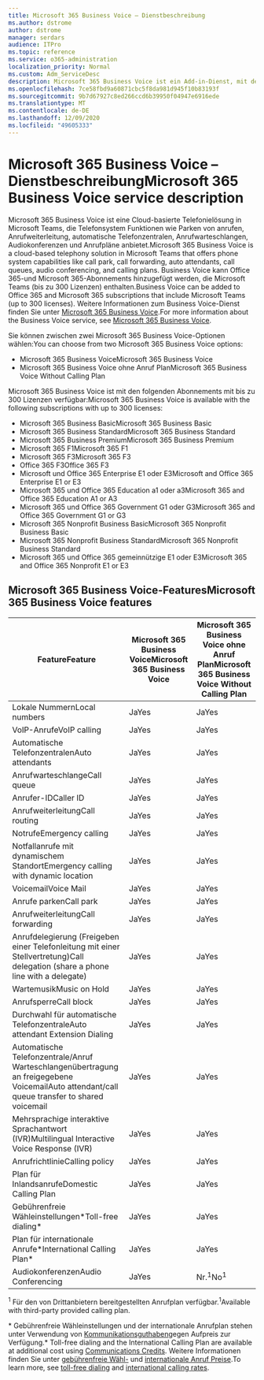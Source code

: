 ```yaml
---
title: Microsoft 365 Business Voice – Dienstbeschreibung
ms.author: dstrome
author: dstrome
manager: serdars
audience: ITPro
ms.topic: reference
ms.service: o365-administration
localization_priority: Normal
ms.custom: Adm_ServiceDesc
description: Microsoft 365 Business Voice ist ein Add-in-Dienst, mit dem Sie Microsoft Teams für Telefonanrufe verwenden können. Dies kombiniert Telefonsystem, Plan für Inlandsanrufe, SMS und Audiokonferenzen.
ms.openlocfilehash: 7ce58fbd9a60871cbc5f8da981d945f10b83193f
ms.sourcegitcommit: 9b7d67927c8ed266ccd6b39950f04947e6916ede
ms.translationtype: MT
ms.contentlocale: de-DE
ms.lasthandoff: 12/09/2020
ms.locfileid: "49605333"
---
```

# <a name="microsoft-365-business-voice-service-description"></a><span data-ttu-id="690c9-104">Microsoft 365 Business Voice – Dienstbeschreibung</span><span class="sxs-lookup"><span data-stu-id="690c9-104">Microsoft 365 Business Voice service description</span></span>

<span data-ttu-id="690c9-105">Microsoft 365 Business Voice ist eine Cloud-basierte Telefonielösung in Microsoft Teams, die Telefonsystem Funktionen wie Parken von anrufen, Anrufweiterleitung, automatische Telefonzentralen, Anrufwarteschlangen, Audiokonferenzen und Anrufpläne anbietet.</span><span class="sxs-lookup"><span data-stu-id="690c9-105">Microsoft 365 Business Voice is a cloud-based telephony solution in Microsoft Teams that offers phone system capabilities like call park, call forwarding, auto attendants, call queues, audio conferencing, and calling plans.</span></span> <span data-ttu-id="690c9-106">Business Voice kann Office 365-und Microsoft 365-Abonnements hinzugefügt werden, die Microsoft Teams (bis zu 300 Lizenzen) enthalten.</span><span class="sxs-lookup"><span data-stu-id="690c9-106">Business Voice can be added to Office 365 and Microsoft 365 subscriptions that include Microsoft Teams (up to 300 licenses).</span></span> <span data-ttu-id="690c9-107">Weitere Informationen zum Business Voice-Dienst finden Sie unter [Microsoft 365 Business Voice](https://docs.microsoft.com/MicrosoftTeams/business-voice/whats-business-voice).</span><span class="sxs-lookup"><span data-stu-id="690c9-107">For more information about the Business Voice service, see [Microsoft 365 Business Voice](https://docs.microsoft.com/MicrosoftTeams/business-voice/whats-business-voice).</span></span>

<span data-ttu-id="690c9-108">Sie können zwischen zwei Microsoft 365 Business Voice-Optionen wählen:</span><span class="sxs-lookup"><span data-stu-id="690c9-108">You can choose from two Microsoft 365 Business Voice options:</span></span>

- <span data-ttu-id="690c9-109">Microsoft 365 Business Voice</span><span class="sxs-lookup"><span data-stu-id="690c9-109">Microsoft 365 Business Voice</span></span>
- <span data-ttu-id="690c9-110">Microsoft 365 Business Voice ohne Anruf Plan</span><span class="sxs-lookup"><span data-stu-id="690c9-110">Microsoft 365 Business Voice Without Calling Plan</span></span>

<span data-ttu-id="690c9-111">Microsoft 365 Business Voice ist mit den folgenden Abonnements mit bis zu 300 Lizenzen verfügbar:</span><span class="sxs-lookup"><span data-stu-id="690c9-111">Microsoft 365 Business Voice is available with the following subscriptions with up to 300 licenses:</span></span>

- <span data-ttu-id="690c9-112">Microsoft 365 Business Basic</span><span class="sxs-lookup"><span data-stu-id="690c9-112">Microsoft 365 Business Basic</span></span>
- <span data-ttu-id="690c9-113">Microsoft 365 Business Standard</span><span class="sxs-lookup"><span data-stu-id="690c9-113">Microsoft 365 Business Standard</span></span>
- <span data-ttu-id="690c9-114">Microsoft 365 Business Premium</span><span class="sxs-lookup"><span data-stu-id="690c9-114">Microsoft 365 Business Premium</span></span>
- <span data-ttu-id="690c9-115">Microsoft 365 F1</span><span class="sxs-lookup"><span data-stu-id="690c9-115">Microsoft 365 F1</span></span>
- <span data-ttu-id="690c9-116">Microsoft 365 F3</span><span class="sxs-lookup"><span data-stu-id="690c9-116">Microsoft 365 F3</span></span>
- <span data-ttu-id="690c9-117">Office 365 F3</span><span class="sxs-lookup"><span data-stu-id="690c9-117">Office 365 F3</span></span>
- <span data-ttu-id="690c9-118">Microsoft und Office 365 Enterprise E1 oder E3</span><span class="sxs-lookup"><span data-stu-id="690c9-118">Microsoft and Office 365 Enterprise E1 or E3</span></span>
- <span data-ttu-id="690c9-119">Microsoft 365 und Office 365 Education a1 oder a3</span><span class="sxs-lookup"><span data-stu-id="690c9-119">Microsoft 365 and Office 365 Education A1 or A3</span></span>
- <span data-ttu-id="690c9-120">Microsoft 365 und Office 365 Government G1 oder G3</span><span class="sxs-lookup"><span data-stu-id="690c9-120">Microsoft 365 and Office 365 Government G1 or G3</span></span>
- <span data-ttu-id="690c9-121">Microsoft 365 Nonprofit Business Basic</span><span class="sxs-lookup"><span data-stu-id="690c9-121">Microsoft 365 Nonprofit Business Basic</span></span>
- <span data-ttu-id="690c9-122">Microsoft 365 Nonprofit Business Standard</span><span class="sxs-lookup"><span data-stu-id="690c9-122">Microsoft 365 Nonprofit Business Standard</span></span>
- <span data-ttu-id="690c9-123">Microsoft 365 und Office 365 gemeinnützige E1 oder E3</span><span class="sxs-lookup"><span data-stu-id="690c9-123">Microsoft 365 and Office 365 Nonprofit E1 or E3</span></span>

## <a name="microsoft-365-business-voice-features"></a><span data-ttu-id="690c9-124">Microsoft 365 Business Voice-Features</span><span class="sxs-lookup"><span data-stu-id="690c9-124">Microsoft 365 Business Voice features</span></span>

| <span data-ttu-id="690c9-125">**Feature**</span><span class="sxs-lookup"><span data-stu-id="690c9-125">**Feature**</span></span>                                            | <span data-ttu-id="690c9-126">**Microsoft 365 Business Voice**</span><span class="sxs-lookup"><span data-stu-id="690c9-126">**Microsoft 365 Business Voice**</span></span> | <span data-ttu-id="690c9-127">**Microsoft 365 Business Voice ohne Anruf Plan**</span><span class="sxs-lookup"><span data-stu-id="690c9-127">**Microsoft 365 Business Voice Without Calling Plan**</span></span> |
|--------------------------------------------------------|----------------------------------|-------------------------------------------------------|
| <span data-ttu-id="690c9-128">Lokale Nummern</span><span class="sxs-lookup"><span data-stu-id="690c9-128">Local numbers</span></span>                                          | <span data-ttu-id="690c9-129">Ja</span><span class="sxs-lookup"><span data-stu-id="690c9-129">Yes</span></span>                              | <span data-ttu-id="690c9-130">Ja</span><span class="sxs-lookup"><span data-stu-id="690c9-130">Yes</span></span>                                                   |
| <span data-ttu-id="690c9-131">VoIP-Anrufe</span><span class="sxs-lookup"><span data-stu-id="690c9-131">VoIP calling</span></span>                                           | <span data-ttu-id="690c9-132">Ja</span><span class="sxs-lookup"><span data-stu-id="690c9-132">Yes</span></span>                              | <span data-ttu-id="690c9-133">Ja</span><span class="sxs-lookup"><span data-stu-id="690c9-133">Yes</span></span>                                                   |
| <span data-ttu-id="690c9-134">Automatische Telefonzentralen</span><span class="sxs-lookup"><span data-stu-id="690c9-134">Auto attendants</span></span>                                        | <span data-ttu-id="690c9-135">Ja</span><span class="sxs-lookup"><span data-stu-id="690c9-135">Yes</span></span>                              | <span data-ttu-id="690c9-136">Ja</span><span class="sxs-lookup"><span data-stu-id="690c9-136">Yes</span></span>                                                   |
| <span data-ttu-id="690c9-137">Anrufwarteschlange</span><span class="sxs-lookup"><span data-stu-id="690c9-137">Call queue</span></span>                                             | <span data-ttu-id="690c9-138">Ja</span><span class="sxs-lookup"><span data-stu-id="690c9-138">Yes</span></span>                              | <span data-ttu-id="690c9-139">Ja</span><span class="sxs-lookup"><span data-stu-id="690c9-139">Yes</span></span>                                                   |
| <span data-ttu-id="690c9-140">Anrufer-ID</span><span class="sxs-lookup"><span data-stu-id="690c9-140">Caller ID</span></span>                                              | <span data-ttu-id="690c9-141">Ja</span><span class="sxs-lookup"><span data-stu-id="690c9-141">Yes</span></span>                              | <span data-ttu-id="690c9-142">Ja</span><span class="sxs-lookup"><span data-stu-id="690c9-142">Yes</span></span>                                                   |
| <span data-ttu-id="690c9-143">Anrufweiterleitung</span><span class="sxs-lookup"><span data-stu-id="690c9-143">Call routing</span></span>                                           | <span data-ttu-id="690c9-144">Ja</span><span class="sxs-lookup"><span data-stu-id="690c9-144">Yes</span></span>                              | <span data-ttu-id="690c9-145">Ja</span><span class="sxs-lookup"><span data-stu-id="690c9-145">Yes</span></span>                                                   |
| <span data-ttu-id="690c9-146">Notrufe</span><span class="sxs-lookup"><span data-stu-id="690c9-146">Emergency calling</span></span>                                      | <span data-ttu-id="690c9-147">Ja</span><span class="sxs-lookup"><span data-stu-id="690c9-147">Yes</span></span>                              | <span data-ttu-id="690c9-148">Ja</span><span class="sxs-lookup"><span data-stu-id="690c9-148">Yes</span></span>                                                   |
| <span data-ttu-id="690c9-149">Notfallanrufe mit dynamischem Standort</span><span class="sxs-lookup"><span data-stu-id="690c9-149">Emergency calling with dynamic location</span></span>                | <span data-ttu-id="690c9-150">Ja</span><span class="sxs-lookup"><span data-stu-id="690c9-150">Yes</span></span>                              | <span data-ttu-id="690c9-151">Ja</span><span class="sxs-lookup"><span data-stu-id="690c9-151">Yes</span></span>                                                   |
| <span data-ttu-id="690c9-152">Voicemail</span><span class="sxs-lookup"><span data-stu-id="690c9-152">Voice Mail</span></span>                                             | <span data-ttu-id="690c9-153">Ja</span><span class="sxs-lookup"><span data-stu-id="690c9-153">Yes</span></span>                              | <span data-ttu-id="690c9-154">Ja</span><span class="sxs-lookup"><span data-stu-id="690c9-154">Yes</span></span>                                                   |
| <span data-ttu-id="690c9-155">Anrufe parken</span><span class="sxs-lookup"><span data-stu-id="690c9-155">Call park</span></span>                                              | <span data-ttu-id="690c9-156">Ja</span><span class="sxs-lookup"><span data-stu-id="690c9-156">Yes</span></span>                              | <span data-ttu-id="690c9-157">Ja</span><span class="sxs-lookup"><span data-stu-id="690c9-157">Yes</span></span>                                                   |
| <span data-ttu-id="690c9-158">Anrufweiterleitung</span><span class="sxs-lookup"><span data-stu-id="690c9-158">Call forwarding</span></span>                                        | <span data-ttu-id="690c9-159">Ja</span><span class="sxs-lookup"><span data-stu-id="690c9-159">Yes</span></span>                              | <span data-ttu-id="690c9-160">Ja</span><span class="sxs-lookup"><span data-stu-id="690c9-160">Yes</span></span>                                                   |
| <span data-ttu-id="690c9-161">Anrufdelegierung (Freigeben einer Telefonleitung mit einer Stellvertretung)</span><span class="sxs-lookup"><span data-stu-id="690c9-161">Call delegation (share a phone line with a delegate)</span></span>   | <span data-ttu-id="690c9-162">Ja</span><span class="sxs-lookup"><span data-stu-id="690c9-162">Yes</span></span>                              | <span data-ttu-id="690c9-163">Ja</span><span class="sxs-lookup"><span data-stu-id="690c9-163">Yes</span></span>                                                   |
| <span data-ttu-id="690c9-164">Wartemusik</span><span class="sxs-lookup"><span data-stu-id="690c9-164">Music on Hold</span></span>                                          | <span data-ttu-id="690c9-165">Ja</span><span class="sxs-lookup"><span data-stu-id="690c9-165">Yes</span></span>                              | <span data-ttu-id="690c9-166">Ja</span><span class="sxs-lookup"><span data-stu-id="690c9-166">Yes</span></span>                                                   |
| <span data-ttu-id="690c9-167">Anrufsperre</span><span class="sxs-lookup"><span data-stu-id="690c9-167">Call block</span></span>                                             | <span data-ttu-id="690c9-168">Ja</span><span class="sxs-lookup"><span data-stu-id="690c9-168">Yes</span></span>                              | <span data-ttu-id="690c9-169">Ja</span><span class="sxs-lookup"><span data-stu-id="690c9-169">Yes</span></span>                                                   |
| <span data-ttu-id="690c9-170">Durchwahl für automatische Telefonzentrale</span><span class="sxs-lookup"><span data-stu-id="690c9-170">Auto attendant Extension Dialing</span></span>                       | <span data-ttu-id="690c9-171">Ja</span><span class="sxs-lookup"><span data-stu-id="690c9-171">Yes</span></span>                              | <span data-ttu-id="690c9-172">Ja</span><span class="sxs-lookup"><span data-stu-id="690c9-172">Yes</span></span>                                                   |
| <span data-ttu-id="690c9-173">Automatische Telefonzentrale/Anruf Warteschlangenübertragung an freigegebene Voicemail</span><span class="sxs-lookup"><span data-stu-id="690c9-173">Auto attendant/call queue transfer to shared voicemail</span></span> | <span data-ttu-id="690c9-174">Ja</span><span class="sxs-lookup"><span data-stu-id="690c9-174">Yes</span></span>                              | <span data-ttu-id="690c9-175">Ja</span><span class="sxs-lookup"><span data-stu-id="690c9-175">Yes</span></span>                                                   |
| <span data-ttu-id="690c9-176">Mehrsprachige interaktive Sprachantwort (IVR)</span><span class="sxs-lookup"><span data-stu-id="690c9-176">Multilingual Interactive Voice Response (IVR)</span></span>          | <span data-ttu-id="690c9-177">Ja</span><span class="sxs-lookup"><span data-stu-id="690c9-177">Yes</span></span>                              | <span data-ttu-id="690c9-178">Ja</span><span class="sxs-lookup"><span data-stu-id="690c9-178">Yes</span></span>                                                   |
| <span data-ttu-id="690c9-179">Anrufrichtlinie</span><span class="sxs-lookup"><span data-stu-id="690c9-179">Calling policy</span></span>                                         | <span data-ttu-id="690c9-180">Ja</span><span class="sxs-lookup"><span data-stu-id="690c9-180">Yes</span></span>                              | <span data-ttu-id="690c9-181">Ja</span><span class="sxs-lookup"><span data-stu-id="690c9-181">Yes</span></span>                                                   |
| <span data-ttu-id="690c9-182">Plan für Inlandsanrufe</span><span class="sxs-lookup"><span data-stu-id="690c9-182">Domestic Calling Plan</span></span>                                  | <span data-ttu-id="690c9-183">Ja</span><span class="sxs-lookup"><span data-stu-id="690c9-183">Yes</span></span>                              | <span data-ttu-id="690c9-184">Ja</span><span class="sxs-lookup"><span data-stu-id="690c9-184">Yes</span></span>                                                    |
| <span data-ttu-id="690c9-185">Gebührenfreie Wähleinstellungen\*</span><span class="sxs-lookup"><span data-stu-id="690c9-185">Toll-free dialing\*</span></span>                                    | <span data-ttu-id="690c9-186">Ja</span><span class="sxs-lookup"><span data-stu-id="690c9-186">Yes</span></span>                              | <span data-ttu-id="690c9-187">Ja</span><span class="sxs-lookup"><span data-stu-id="690c9-187">Yes</span></span>                                                    |
| <span data-ttu-id="690c9-188">Plan für internationale Anrufe\*</span><span class="sxs-lookup"><span data-stu-id="690c9-188">International Calling Plan\*</span></span>                           | <span data-ttu-id="690c9-189">Ja</span><span class="sxs-lookup"><span data-stu-id="690c9-189">Yes</span></span>                              | <span data-ttu-id="690c9-190">Ja</span><span class="sxs-lookup"><span data-stu-id="690c9-190">Yes</span></span>                                                    |
| <span data-ttu-id="690c9-191">Audiokonferenzen</span><span class="sxs-lookup"><span data-stu-id="690c9-191">Audio Conferencing</span></span>                                     | <span data-ttu-id="690c9-192">Ja</span><span class="sxs-lookup"><span data-stu-id="690c9-192">Yes</span></span>                              | <span data-ttu-id="690c9-193">Nr.<sup>1</sup></span><span class="sxs-lookup"><span data-stu-id="690c9-193">No<sup>1</sup></span></span>                                                   |

<span data-ttu-id="690c9-194"><sup>1</sup> Für den von Drittanbietern bereitgestellten Anrufplan verfügbar.</span><span class="sxs-lookup"><span data-stu-id="690c9-194"><sup>1</sup>Available with third-party provided calling plan.</span></span>

<span data-ttu-id="690c9-195">\* Gebührenfreie Wähleinstellungen und der internationale Anrufplan stehen unter Verwendung von [Kommunikationsguthaben](https://docs.microsoft.com/microsoftteams/what-are-communications-credits)gegen Aufpreis zur Verfügung.</span><span class="sxs-lookup"><span data-stu-id="690c9-195">\* Toll-free dialing and the International Calling Plan are available at additional cost using [Communications Credits](https://docs.microsoft.com/microsoftteams/what-are-communications-credits).</span></span> <span data-ttu-id="690c9-196">Weitere Informationen finden Sie unter [gebührenfreie Wähl-](https://docs.microsoft.com/microsoftteams/toll-free-dialing-limitations-and-restrictions) und [internationale Anruf Preise](https://www.microsoft.com/microsoft-365/microsoft-teams/voice-calling?rtc=1#ow-download-rates).</span><span class="sxs-lookup"><span data-stu-id="690c9-196">To learn more, see [toll-free dialing](https://docs.microsoft.com/microsoftteams/toll-free-dialing-limitations-and-restrictions) and [international calling rates](https://www.microsoft.com/microsoft-365/microsoft-teams/voice-calling?rtc=1#ow-download-rates).</span></span>
